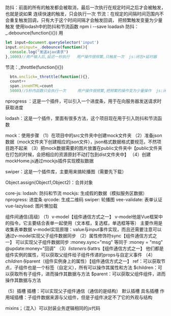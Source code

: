 防抖：前面的所有的触发都会被取消，最后一次执行在规定时间之后才会被触发，也就是说如果       连续快速的触发，只会执行一次
节流：在规定的间隔时间范围内不会重复触发回调，只有大于这个时间间隔才会触发回调，           把频繁触发变量为少量触发
使用lodash中的防抖和节流函数 npm i --save loadash
防抖：_.debounce(function(){})  用
```javascript
let input=document.querySelector('input')
input.oninput=_.debounce(function(){
  console.log("发送ajax请求")
},1000)//用户输入后,延迟一秒执行   用户操作很频繁,只触发一次  js:闭包+延时器
```
节流：_throttle(function(){}) 
```javascript  count++案例
  btn.onclick=_throttle(function(){},
  count++
  span.inneHTML=count
  5000)//5秒内函数只会执行一次     用户操作很频繁,把频繁的操作变为少量操作  js:闭包+延时器
```

nprogress ：这是一个插件，可以引入一个进度条，用于在向服务器发送请求时获取进度

lodash：这是一个插件，里面有很多方法，这个项目现在用于引入防抖和节流函数

mock：使用步骤
（1）在项目中的src文件夹中创建mock文件夹
（2）准备json数据（mock文件夹下创建相应的json文件），json格式数据格式要规范，不然项目跑不起来
（3）把mock数据需要的图片放置在public文件夹中【public文件夹在打包的时候，会把相应的资源原封不动打包到dist文件夹中】
（4）创建mockHome.js通过mockjs插件实现模拟数据

swiper：这是一个插件库，主要用来搞轮播图（需要先下载）

Object.assign(Object1,Object2)：合并对象

core-js:
lodash: 防抖和节流
mockjs: 生成假的数据（模拟服务区数据）
nprogress: 进度条
qrcode: 生成二维码
swiper: 轮播图
vee-validate: 表单认证
vue-lazyload: 图片懒加载

组件间通信(高级)
（1）v-model【组件通信方式之一】
 v-model他是Vue框架中的指令，它主要结合表单一起使用（文本框，复选框，单选框等等）
 主要作用是收集表单数据
 v-model实现原理：value与input事件实现，而且还需要注意可以通过v-model实现父子组件数据同步
（2）属性修饰符sync【组件通信方式之一】
 可以实现父子组件数据同步
  :money.sync="msg" 等同于 :money = "msg" @update:money="回调"
（3）$listeners与$attrs【组件通信方式之一】
 他们都是组件实例的属性，可以获取父组件给子组件传递的props与自定义事件
（4）$children与$parent（组件实例身上的属性）【组件通信方式之一】
 ref：可以获取节点，子组件也是一个标签（自定义），所有可以操作其属性和方法
 $children：可以获取所有子组件，进而操作其数据与方法
 $parent：可以获取父组件组件，进而操作其数据与方法

 （5）插槽
  插槽：可以实现父子组件通信（通信的是结构）
  默认插槽
  具名插槽
  作用域插槽：子组件数据来源与父组件，但是子组件决定不了它的外观与结构

 mixins；（混入）可以封装业务逻辑相同的js代码